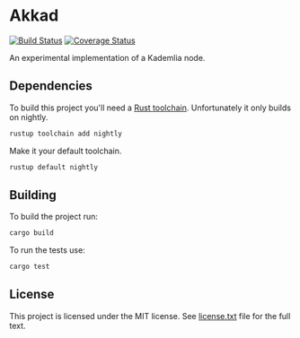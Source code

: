 # Akkad

[![Build Status](https://travis-ci.org/ureeves/akkad.svg?branch=master)](https://travis-ci.org/ureeves/akkad)
[![Coverage Status](https://coveralls.io/repos/github/ureeves/akkad/badge.svg?branch=master)](https://coveralls.io/github/ureeves/akkad?branch=master)

An experimental implementation of a Kademlia node.

## Dependencies

To build this project you'll need a [Rust toolchain](https://www.rust-lang.org/tools/install).
Unfortunately it only builds on nightly.

```sh
rustup toolchain add nightly
```

Make it your default toolchain.

```sh
rustup default nightly
```

## Building

To build the project run:

```sh
cargo build
```

To run the tests use:

```sh
cargo test
```

## License

This project is licensed under the MIT license.
See [license.txt](license.txt) file for the full text.
